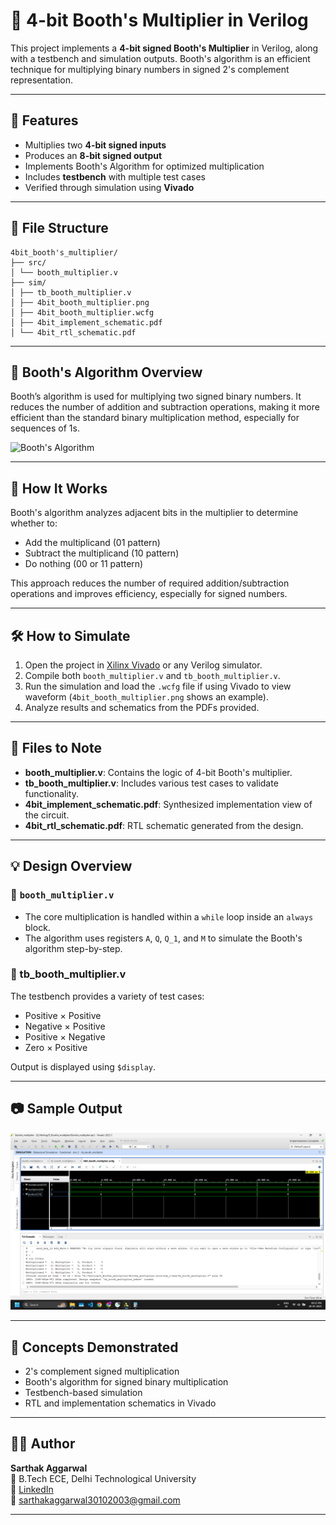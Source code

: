 # 🧮 4-bit Booth's Multiplier in Verilog

This project implements a **4-bit signed Booth's Multiplier** in Verilog, along with a testbench and simulation outputs. Booth's algorithm is an efficient technique for multiplying binary numbers in signed 2's complement representation.

---

## 📌 Features

- Multiplies two **4-bit signed inputs**
- Produces an **8-bit signed output**
- Implements Booth's Algorithm for optimized multiplication
- Includes **testbench** with multiple test cases
- Verified through simulation using **Vivado**

---

## 📁 File Structure

```
4bit_booth's_multiplier/
├── src/
│ └── booth_multiplier.v 
├── sim/
│ ├── tb_booth_multiplier.v 
│ ├── 4bit_booth_multiplier.png 
│ ├── 4bit_booth_multiplier.wcfg 
│ ├── 4bit_implement_schematic.pdf 
│ └── 4bit_rtl_schematic.pdf 

```
---

## 🧠 Booth's Algorithm Overview

Booth’s algorithm is used for multiplying two signed binary numbers. It reduces the number of addition and subtraction operations, making it more efficient than the standard binary multiplication method, especially for sequences of 1s.

![Booth's Algorithm](https://blogger.googleusercontent.com/img/b/R29vZ2xl/AVvXsEhFHrQ6-rfAOdq_fjV6iP25Ej783tBQRDGQjd_Jo5R6GeH0FhNQ_41GpEYtnHj4oFppRwEMsQZ7gn22fHTKJ96HJYwbQW1i3Y0JO-f4sJLqYoMliSw0RrPJbr75-pBsXBrUydICAwjdL0OZ/s1428/Booth_flow.png)

---

## 🔧 How It Works

Booth's algorithm analyzes adjacent bits in the multiplier to determine whether to:
- Add the multiplicand (01 pattern)
- Subtract the multiplicand (10 pattern)
- Do nothing (00 or 11 pattern)

This approach reduces the number of required addition/subtraction operations and improves efficiency, especially for signed numbers.

---

## 🛠️ How to Simulate

1. Open the project in [Xilinx Vivado](https://www.xilinx.com/products/design-tools/vivado.html) or any Verilog simulator.
2. Compile both `booth_multiplier.v` and `tb_booth_multiplier.v`.
3. Run the simulation and load the `.wcfg` file if using Vivado to view waveform (`4bit_booth_multiplier.png` shows an example).
4. Analyze results and schematics from the PDFs provided.

---

## 📝 Files to Note

- **booth_multiplier.v**: Contains the logic of 4-bit Booth's multiplier.
- **tb_booth_multiplier.v**: Includes various test cases to validate functionality.
- **4bit_implement_schematic.pdf**: Synthesized implementation view of the circuit.
- **4bit_rtl_schematic.pdf**: RTL schematic generated from the design.

---

## 💡 Design Overview

### 📄 `booth_multiplier.v`

- The core multiplication is handled within a `while` loop inside an `always` block.
- The algorithm uses registers `A`, `Q`, `Q_1`, and `M` to simulate the Booth's algorithm step-by-step.

### 🧪 tb_booth_multiplier.v

The testbench provides a variety of test cases:
- Positive × Positive
- Negative × Positive
- Positive × Negative
- Zero × Positive

Output is displayed using `$display`.

---

## 📷 Sample Output

![Waveform Output](4bit_booth's_multiplier/sim/4bit_booth_multiplier.png)

---

## 🧠 Concepts Demonstrated

- 2's complement signed multiplication
- Booth's algorithm for signed binary multiplication
- Testbench-based simulation
- RTL and implementation schematics in Vivado

---

## 👨‍💻 Author

**Sarthak Aggarwal**  
📘 B.Tech ECE, Delhi Technological University  
🔗 [LinkedIn](https://www.linkedin.com/in/sarthak-aggarwal-486b60240/)  
📧 [sarthakaggarwal30102003@gmail.com](mailto:sarthakaggarwal30102003@gmail.com)

---
